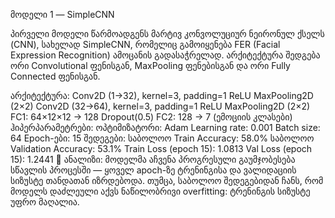 მოდელი 1 — SimpleCNN 

პირველი მოდელი წარმოადგენს მარტივ კონვოლუციურ ნეირონულ ქსელს (CNN), სახელად SimpleCNN, რომელიც გამოიყენება FER (Facial Expression Recognition) ამოცანის გადასაჭრელად. არქიტექტურა შედგება ორი Convolutional ფენისგან, MaxPooling ფენებისგან და ორი Fully Connected ფენისგან.

არქიტექტურა:
Conv2D (1→32), kernel=3, padding=1
ReLU
MaxPooling2D (2×2)
Conv2D (32→64), kernel=3, padding=1
ReLU
MaxPooling2D (2×2)
FC1: 64×12×12 → 128
Dropout(0.5)
FC2: 128 → 7 (ემოციის კლასები)
ჰიპერპარამეტრები:
ოპტიმიზატორი: Adam
Learning rate: 0.001
Batch size: 64
Epoch-ები: 15
შედეგები:
საბოლოო Train Accuracy: 58.0%
საბოლოო Validation Accuracy: 53.1%
Train Loss (epoch 15): 1.0813
Val Loss (epoch 15): 1.2441
📌 ანალიზი:
მოდელმა აჩვენა პროგრესული გაუმჯობესება სწავლის პროცესში — ყოველ apoch-ზე ტრენინგისა და ვალიდაციის სიზუსტე თანდათან იზრდებოდა. თუმცა, საბოლოო შედეგებიდან ჩანს, რომ მოდელს დაძლეული აქვს ნაწილობრივი overfitting: ტრენინგის სიზუსტე უფრო მაღალია.
